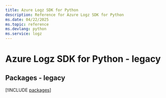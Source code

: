 ```yaml
---
title: Azure Logz SDK for Python
description: Reference for Azure Logz SDK for Python
ms.date: 04/22/2025
ms.topic: reference
ms.devlang: python
ms.service: logz
---
```

# Azure Logz SDK for Python - legacy
## Packages - legacy
[!INCLUDE [packages](logz-index.md)]